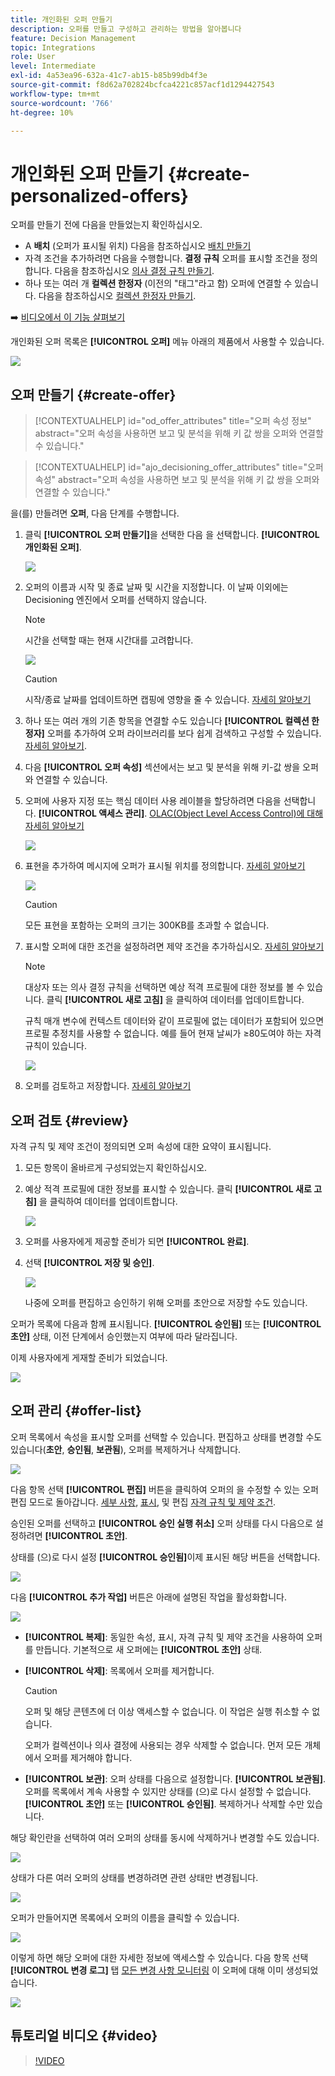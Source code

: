 ```yaml
---
title: 개인화된 오퍼 만들기
description: 오퍼를 만들고 구성하고 관리하는 방법을 알아봅니다
feature: Decision Management
topic: Integrations
role: User
level: Intermediate
exl-id: 4a53ea96-632a-41c7-ab15-b85b99db4f3e
source-git-commit: f8d62a702824bcfca4221c857acf1d1294427543
workflow-type: tm+mt
source-wordcount: '766'
ht-degree: 10%

---
```


# 개인화된 오퍼 만들기 {#create-personalized-offers}

오퍼를 만들기 전에 다음을 만들었는지 확인하십시오.

* A **배치** (오퍼가 표시될 위치) 다음을 참조하십시오 [배치 만들기](../offer-library/creating-placements.md)
* 자격 조건을 추가하려면 다음을 수행합니다. **결정 규칙** 오퍼를 표시할 조건을 정의합니다. 다음을 참조하십시오 [의사 결정 규칙 만들기](../offer-library/creating-decision-rules.md).
* 하나 또는 여러 개 **컬렉션 한정자** (이전의 &quot;태그&quot;라고 함) 오퍼에 연결할 수 있습니다. 다음을 참조하십시오 [컬렉션 한정자 만들기](../offer-library/creating-tags.md).

➡️ [비디오에서 이 기능 살펴보기](#video)

개인화된 오퍼 목록은 **[!UICONTROL 오퍼]** 메뉴 아래의 제품에서 사용할 수 있습니다.

![](../assets/offers_list.png)

## 오퍼 만들기 {#create-offer}

>[!CONTEXTUALHELP]
>id="od_offer_attributes"
>title="오퍼 속성 정보"
>abstract="오퍼 속성을 사용하면 보고 및 분석을 위해 키 값 쌍을 오퍼와 연결할 수 있습니다."

>[!CONTEXTUALHELP]
>id="ajo_decisioning_offer_attributes"
>title="오퍼 속성"
>abstract="오퍼 속성을 사용하면 보고 및 분석을 위해 키 값 쌍을 오퍼와 연결할 수 있습니다."

을(를) 만들려면 **오퍼**, 다음 단계를 수행합니다.

1. 클릭 **[!UICONTROL 오퍼 만들기]**&#x200B;을 선택한 다음 을 선택합니다. **[!UICONTROL 개인화된 오퍼]**.

   ![](../assets/create_offer.png)

1. 오퍼의 이름과 시작 및 종료 날짜 및 시간을 지정합니다. 이 날짜 이외에는 Decisioning 엔진에서 오퍼를 선택하지 않습니다.

   >[!NOTE]
   >
   >시간을 선택할 때는 현재 시간대를 고려합니다.

   ![](../assets/offer_details.png)

   >[!CAUTION]
   >
   >시작/종료 날짜를 업데이트하면 캡핑에 영향을 줄 수 있습니다. [자세히 알아보기](add-constraints.md#capping-change-date)

1. 하나 또는 여러 개의 기존 항목을 연결할 수도 있습니다 **[!UICONTROL 컬렉션 한정자]** 오퍼를 추가하여 오퍼 라이브러리를 보다 쉽게 검색하고 구성할 수 있습니다. [자세히 알아보기](creating-tags.md).

1. 다음 **[!UICONTROL 오퍼 속성]** 섹션에서는 보고 및 분석을 위해 키-값 쌍을 오퍼와 연결할 수 있습니다.

1. 오퍼에 사용자 지정 또는 핵심 데이터 사용 레이블을 할당하려면 다음을 선택합니다. **[!UICONTROL 액세스 관리]**. [OLAC(Object Level Access Control)에 대해 자세히 알아보기](../../administration/object-based-access.md)

   ![](../assets/offer_manage-access.png)

1. 표현을 추가하여 메시지에 오퍼가 표시될 위치를 정의합니다. [자세히 알아보기](add-representations.md)

   ![](../assets/channel-placement.png)

   >[!CAUTION]
   >
   >모든 표현을 포함하는 오퍼의 크기는 300KB를 초과할 수 없습니다.

1. 표시할 오퍼에 대한 조건을 설정하려면 제약 조건을 추가하십시오. [자세히 알아보기](add-constraints.md)

   >[!NOTE]
   >
   >대상자 또는 의사 결정 규칙을 선택하면 예상 적격 프로필에 대한 정보를 볼 수 있습니다. 클릭 **[!UICONTROL 새로 고침]** 을 클릭하여 데이터를 업데이트합니다.
   >
   >규칙 매개 변수에 컨텍스트 데이터와 같이 프로필에 없는 데이터가 포함되어 있으면 프로필 추정치를 사용할 수 없습니다. 예를 들어 현재 날씨가 ≥80도여야 하는 자격 규칙이 있습니다.

   ![](../assets/offer-constraints-example.png)

1. 오퍼를 검토하고 저장합니다. [자세히 알아보기](#review)

## 오퍼 검토 {#review}

자격 규칙 및 제약 조건이 정의되면 오퍼 속성에 대한 요약이 표시됩니다.

1. 모든 항목이 올바르게 구성되었는지 확인하십시오.

1. 예상 적격 프로필에 대한 정보를 표시할 수 있습니다. 클릭 **[!UICONTROL 새로 고침]** 을 클릭하여 데이터를 업데이트합니다.

   ![](../assets/offer-summary-estimate.png)

1. 오퍼를 사용자에게 제공할 준비가 되면 **[!UICONTROL 완료]**.

1. 선택 **[!UICONTROL 저장 및 승인]**.

   ![](../assets/offer_review.png)

   나중에 오퍼를 편집하고 승인하기 위해 오퍼를 초안으로 저장할 수도 있습니다.

오퍼가 목록에 다음과 함께 표시됩니다. **[!UICONTROL 승인됨]** 또는 **[!UICONTROL 초안]** 상태, 이전 단계에서 승인했는지 여부에 따라 달라집니다.

이제 사용자에게 게재할 준비가 되었습니다.

![](../assets/offer_created.png)

## 오퍼 관리 {#offer-list}

오퍼 목록에서 속성을 표시할 오퍼를 선택할 수 있습니다. 편집하고 상태를 변경할 수도 있습니다(**초안**, **승인됨**, **보관됨**), 오퍼를 복제하거나 삭제합니다.

![](../assets/offer_created.png)

다음 항목 선택 **[!UICONTROL 편집]** 버튼을 클릭하여 오퍼의 을 수정할 수 있는 오퍼 편집 모드로 돌아갑니다. [세부 사항](#create-offer), [표시](#representations), 및 편집 [자격 규칙 및 제약 조건](#eligibility).

승인된 오퍼를 선택하고 **[!UICONTROL 승인 실행 취소]** 오퍼 상태를 다시 다음으로 설정하려면 **[!UICONTROL 초안]**.

상태를 (으)로 다시 설정 **[!UICONTROL 승인됨]**&#x200B;이제 표시된 해당 버튼을 선택합니다.

![](../assets/offer_approve.png)

다음 **[!UICONTROL 추가 작업]** 버튼은 아래에 설명된 작업을 활성화합니다.

![](../assets/offer_more-actions.png)

* **[!UICONTROL 복제]**: 동일한 속성, 표시, 자격 규칙 및 제약 조건을 사용하여 오퍼를 만듭니다. 기본적으로 새 오퍼에는 **[!UICONTROL 초안]** 상태.
* **[!UICONTROL 삭제]**: 목록에서 오퍼를 제거합니다.

  >[!CAUTION]
  >
  >오퍼 및 해당 콘텐츠에 더 이상 액세스할 수 없습니다. 이 작업은 실행 취소할 수 없습니다.
  >
  >오퍼가 컬렉션이나 의사 결정에 사용되는 경우 삭제할 수 없습니다. 먼저 모든 개체에서 오퍼를 제거해야 합니다.

* **[!UICONTROL 보관]**: 오퍼 상태를 다음으로 설정합니다. **[!UICONTROL 보관됨]**. 오퍼를 목록에서 계속 사용할 수 있지만 상태를 (으)로 다시 설정할 수 없습니다. **[!UICONTROL 초안]** 또는 **[!UICONTROL 승인됨]**. 복제하거나 삭제할 수만 있습니다.

해당 확인란을 선택하여 여러 오퍼의 상태를 동시에 삭제하거나 변경할 수도 있습니다.

![](../assets/offer_multiple-selection.png)

상태가 다른 여러 오퍼의 상태를 변경하려면 관련 상태만 변경됩니다.

![](../assets/offer_change-status.png)

오퍼가 만들어지면 목록에서 오퍼의 이름을 클릭할 수 있습니다.

![](../assets/offer_click-name.png)

이렇게 하면 해당 오퍼에 대한 자세한 정보에 액세스할 수 있습니다. 다음 항목 선택 **[!UICONTROL 변경 로그]** 탭 [모든 변경 사항 모니터링](../get-started/user-interface.md#monitoring-changes) 이 오퍼에 대해 이미 생성되었습니다.

![](../assets/offer_information.png)

## 튜토리얼 비디오 {#video}

>[!VIDEO](https://video.tv.adobe.com/v/329375?quality=12)
